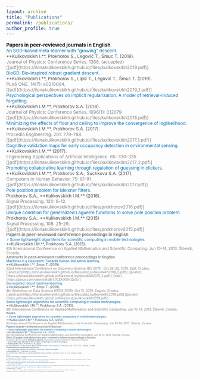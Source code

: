 ```yaml
---
layout: archive
title: "Publications"
permalink: /publications/
author_profile: true
---
```

<!---
<span style = "font-size: 80%;">
-->


<span style="font-size: 95%;  ">
<b>Papers in peer-reviewed journals in English</b><br>
</span>
<span style ="font-size: 85%; "> 
<span style="color:#0070bc">
An SGD-based meta-learner with "growing" descent.<br>
<span style="color:#494e52">
**Kulikovskikh I.**, Prokhorov S., Legović T., Šmuc T. (2019). <br>
<span style="color:gray">
Journal of Physics: Conference Series. 1368. (accepted)<br>
[[pdf](https://ilonakulikovskikh.github.io/files/kulikovskikh2019.pdf)]<br>
<span style="color:#0070bc; ">
BioGD: Bio-inspired robust gradient descent.<br>
<span style="color:#494e52">
**Kulikovskikh I.**, Prokhorov S., Lipić T., Legović T., Šmuc T. (2019). <br>
<span style="color:gray">
PLoS ONE. 14(7): e0219004.<br>
[[pdf](https://ilonakulikovskikh.github.io/files/kulikovskikh2019_1.pdf)]<br>
<span style="color:#0070bc">
Psychological perspectives on implicit regularization: A model of retrieval-induced forgetting.<br>
<span style="color:#494e52">
**Kulikovskikh I.M.**, Prokhorov S.A. (2018). <br>
<span style="color:gray">
Journal of Physics: Conference Series. 1096(1): 012079<br>
[[pdf](https://ilonakulikovskikh.github.io/files/kulikovskikh2018.pdf)]<br>
<span style="color:#0070bc">
Minimizing the effects of floor and ceiling to improve the convergence of loglikelihood.<br>
<span style="color:#494e52">
**Kulikovskikh I.M.**, Prokhorov S.A. (2017). <br>
<span style="color:gray">
Procedia Engineering. 201: 779–788.<br>
[[pdf](https://ilonakulikovskikh.github.io/files/kulikovskikh2017_1.pdf)]<br>
<span style="color:#0070bc">
Cognitive validation maps for early occupancy detection in environmental sensing.<br>
<span style="color:#494e52">
**Kulikovskikh I.M.** (2017). <br>
<span style="color:gray">
Engineering Applications of Artificial Intelligence. 65: 330-335.<br>
[[pdf](https://ilonakulikovskikh.github.io/files/kulikovskikh2017_2.pdf)]<br>
<span style="color:#0070bc">
Promoting collaborative learning through regulation of guessing in clickers.<br>
<span style="color:#494e52">
**Kulikovskikh I.M.**, Prokhorov S.A., Suchkova S.A. (2017). <br>
<span style="color:gray">
Computers in Human Behavior. 75: 81-91.<br>
[[pdf](https://ilonakulikovskikh.github.io/files/kulikovskikh2017.pdf)]<br>
<span style="color:#0070bc">
Pole position problem for Meixner filters.<br>
<span style="color:#494e52">
Prokhorov S.A., **Kulikovskikh I.M.** (2016).<br>
<span style="color:gray">
Signal Processing. 120: 8-12.<br>
[[pdf](https://ilonakulikovskikh.github.io/files/prokhorov2016.pdf)]<br>
<span style="color:#0070bc">
Unique condition for generalized  Laguerre functions to solve pole position problem. <br>
<span style="color:#494e52">
Prokhorov S.A., **Kulikovskikh I.M.** (2015) <br>
<span style="color:gray">
Signal Processing. 108: 25-29. <br>
[[pdf](https://ilonakulikovskikh.github.io/files/prokhorov2015.pdf)]<br>

<!---
<a href="https://ilonakulikovskikh.github.io/files/prokhorov2015.pdf">pdf</a>
-->

<span style="font-size: 95%; ">
<b>Papers in peer-reviewed conference proceedings in English</b><br>
</span>
<span style ="font-size: 85%; ">
<span style="color:#0070bc">
> Some lightweight algorithms for scientific computing in mobile technologies.<br>
<span style="color:#494e52">
**Kulikovskikh I.M.**, Prokhorov S.A. (2013). <br>
<span style="color:gray">
8th International Conference on Applied Mathematics and Scientific Computing. Jun 10-14, 2013. Šibenik, Croatia.<br>

<span style="font-size: 95%; ">
<b>Abstracts in peer-reviewed conference proceedings in English</b><br>
</span>
<span style ="font-size: 85%; ">
<span style="color:#0070bc">
Machines in a classroom: Towards human-like active learning.<br>
<span style="color:#494e52">
**Kulikovskikh I.**, Šmuc T. (2019). <br>
<span style="color:gray">
22nd International Conference on Discovery Science (DS 2019). Oct 28-30, 2019. Split, Croatia.<br>
[[abstract](https://ilonakulikovskikh.github.io/files/abst_kulikovskikh2019_2.pdf)]
[[poster](https://ilonakulikovskikh.github.io/files/post_kulikovskikh2019_2.pdf)]
[[talk](https://prezi.com/view/ivikvBr4IXjZAlXW4QoX/)]<br>
<span style="color:#0070bc">
Bio-inspired robust machine learning.<br>
<span style="color:#494e52">
**Kulikovskikh I.**, Šmuc T. (2019). <br>
<span style="color:gray">
4th Workshop on Data Science (IWDS 2019). Oct 15, 2019. Zagreb, Croatia.<br>
[[abstract](https://ilonakulikovskikh.github.io/files/abst_kulikovskikh2019.pdf)]
[[poster](https://ilonakulikovskikh.github.io/files/post_kulikovskikh2019.pdf)] <br>
<span style="color:#0070bc">
Some lightweight algorithms for scientific computing in mobile technologies.<br>
<span style="color:#494e52">
**Kulikovskikh I.M.**, Prokhorov S.A. (2013). <br>
<span style="color:gray">
8th International Conference on Applied Mathematics and Scientific Computing. Jun 10-14, 2013. Šibenik, Croatia.<br>

<span style="font-size: 95%; ">
<b>Books</b><br>
</span>
<span style ="font-size: 85%; ">
<span style="color:#0070bc">
> Some lightweight algorithms for scientific computing in mobile technologies.<br>
<span style="color:#494e52">
**Kulikovskikh I.M.**, Prokhorov S.A. (2013). <br>
<span style="color:gray">
8th International Conference on Applied Mathematics and Scientific Computing. Jun 10-14, 2013. Šibenik, Croatia.<br>

<span style="font-size: 95%; ">
<b>Papers in peer-reviewed journals in Russian</b><br>
</span>
<span style ="font-size: 85%; ">
<span style="color:#0070bc">
> Some lightweight algorithms for scientific computing in mobile technologies.<br>
<span style="color:#494e52">
**Kulikovskikh I.M.**, Prokhorov S.A. (2013). <br>
<span style="color:gray">
8th International Conference on Applied Mathematics and Scientific Computing. Jun 10-14, 2013. Šibenik, Croatia.<br>

<span style="font-size: 95%; ">
<b>Other 32 papers and abstracts in peer-reviewed conference proceedings in Russian</b><br>
</span>
<span style ="font-size: 85%; ">
Available upon request

<span style="font-size: 95%; ">
<b>Software patents</b> 
granted by Federal Institute for Industrial Property<br>
</span>
<span style ="font-size: 85%; ">
<span style="color:#0070bc">
> Some lightweight algorithms for scientific computing in mobile technologies.<br>
<span style="color:#494e52">
**Kulikovskikh I.M.**, Prokhorov S.A. (2013). <br>
<span style="color:gray">
8th International Conference on Applied Mathematics and Scientific Computing. Jun 10-14, 2013. Šibenik, Croatia.<br>

<span style="font-size: 95%; ">
<b>In submission to journals and conferences</b><br>
</span>
<span style ="font-size: 85%; ">
<span style="color:#0070bc">
> Some lightweight algorithms for scientific computing in mobile technologies.<br>
<span style="color:#494e52">
**Kulikovskikh I.M.**, Prokhorov S.A. (2013). <br>
<span style="color:gray">
8th International Conference on Applied Mathematics and Scientific Computing. Jun 10-14, 2013. Šibenik, Croatia.<br>

<span style="font-size: 95%; ">
<b>Talks</b><br>
</span>
<span style ="font-size: 85%; ">
<span style="color:#0070bc">
Robust machine learning inspired by the models of population dynamics.<br>
<span style="color:#494e52">
**Kulikovskikh I.**, Šmuc T. (2019). <br>
<span style="color:gray">
12th International Ljubljana-Zagreb Workshop on Knowledge Technologies and Data Science. Oct 24-25, 2019. University of Zagreb, Zagreb, Croatia.<br>
[[talk](https://ilonakulikovskikh.github.io/files/talk_kulikovskikh2019_1.pdf)]<br>
<span style="color:#0070bc">
Implicit regularization of regression models based on the generalized logistic equation.<br>
<span style="color:#494e52">
**Kulikovskikh I.** (2018). <br>
<span style="color:gray">
Seminar on Data Science. Nov 8, 2018. Laboratory for Machine Learning and Knowledge Representation, Ruđer Bošković Institute, Zagreb, Croatia.<br>
<span style="color:#0070bc">
Implicit regularization of regression models based on cognitive validation maps.<br>
<span style="color:#494e52">
**Kulikovskikh I.** (2018). <br>
<span style="color:gray">
Seminar on Machine Learning. March 29, 2018. Computational Center of Russian Academy of Sciences, Moscow, Russia.<br>
Seminar on Problems in Mathematics. December 8, 2017. Department of Mathematics, Samara, Russia.<br>
